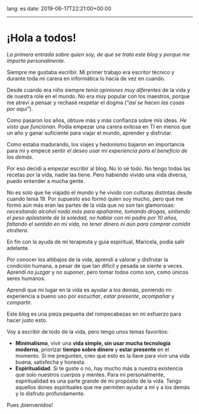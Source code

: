 lang: es
date: 2019-06-17T22:21:00+00:00

---

# ¡Hola a todos!

_La primera entrada sobre quien soy, de que se trata este blog y porque me importa personalmente._

Siempre me gustaba escribir. Mi primer trabajo era escritor técnico y durante toda mi carera en informática lo hacía de vez en cuando.

Desde cuando era niño siempre _tenía opiniones muy diferentes_ de la vida y de nuestra role en el mundo. No era muy popular con los maestros, porque me atreví a pensar y rechasé respetar el dogma (_"así se hacen las cosas por aquí"_).

Como pasaron los años, obtuve más y más confianza sobre mis ideas. _He visto que funcionan._ Podía empezar una carera exitosa en TI en menos que un año y ganar suficiente para viajar el mundo, aprender y disfrutar.

Como estaba madurando, los viajes y hedonismo bajaron en importancia para mi y empecé sentir _el deseo usar mi experiencia para el beneficio de los demás_.

Por eso decidí a empezar escribir al blog. No lo sé todo. No tengo todas las recetas por la vida, nadie las tiene. Pero habiendo vivido una vida diversa, puedo entender a mucha gente.

No es solo que he viajado el mundo y he vivido con culturas distintas desde cuando tenía 19. Por supuesto eso formó quien soy mucho, pero que me formó aún más eran las partes de la vida que no son tan glamorosas: _necesitando alcohol nada más para apañarme, tomando drogas, sintiendo el peso aplastante de la soledad, no hablar con mi padre por 10 años, faltando el sentido en mi vida, no tener dinero ni aún para comprar comida etcétera_.

En fin con la ayuda de mi terapeuta y guía espiritual, Maricela, podía salir adelante.

Por conocer los altibajos de la vida, aprendí a valorar y disfrutar la condición humana, a pesar de que tan difícil y pesada se siente a veces. Aprendí _no juzgar_ y _no suponer_, pero tomar todos como son, como únicos seres humanos.

Aprendí que mi lugar en la vida es ayudar a los demás, poniendo mi experiencia a bueno uso por _escuchar_, _estar presente_, _acompañar_ y _compartir_.

Este blog es una pieza pequeña del rompecabezas en mi esfuerzo para hacer justo esto.

Voy a escribir de todo de la vida, pero tengo unos temas favoritos:

- **Minimalismo**, vivir una **vida simple, sin usar mucha tecnología moderna**, priorizar **tiempo sobre dinero** y **estar presente** en el momento. Si me pregunten, creo que esto es la llave para vivir una vida buena, satisfecha y honesta.
- **Espiritualidad**. Si te guste o no, hay mucho más a nuestra existencia que solo nuestros cuerpos y mentes. Para mi personalmente, espiritualidad es una parte grande de mi propósito de la vida. Tengo aquellos dones espirituales que me permiten ayudar a mi y a los demás y lo disfruto profundamente.

Pues ¡bienvenidos!